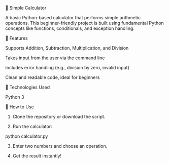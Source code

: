 🧮 Simple Calculator

A basic Python-based calculator that performs simple arithmetic operations. This beginner-friendly project is built using fundamental Python concepts like functions, conditionals, and exception handling.

📌 Features

Supports Addition, Subtraction, Multiplication, and Division

Takes input from the user via the command line

Includes error handling (e.g., division by zero, invalid input)

Clean and readable code, ideal for beginners


🚀 Technologies Used

Python 3


🎯 How to Use

1. Clone the repository or download the script.


2. Run the calculator:

python calculator.py


3. Enter two numbers and choose an operation.


4. Get the result instantly!
